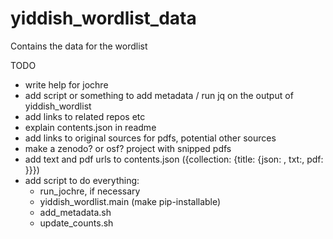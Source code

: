 # yiddish_wordlist_data
Contains the data for the wordlist

TODO
- write help for jochre
- add script or something to add metadata / run jq on the output of yiddish_wordlist
- add links to related repos etc
- explain contents.json in readme
- add links to original sources for pdfs, potential other sources
- make a zenodo? or osf? project with snipped pdfs
- add text and pdf urls to contents.json ({collection: {title: {json: , txt:, pdf: }}})
- add script to do everything:
    - run_jochre, if necessary
    - yiddish_wordlist.main (make pip-installable)
    - add_metadata.sh
    - update_counts.sh

